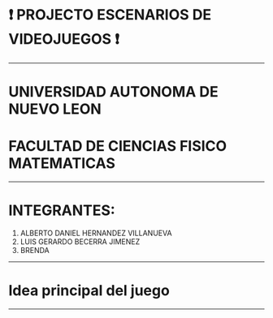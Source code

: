  # :heavy_exclamation_mark: PROJECTO ESCENARIOS DE VIDEOJUEGOS :heavy_exclamation_mark:
---


#  UNIVERSIDAD AUTONOMA DE NUEVO LEON
#  FACULTAD DE CIENCIAS FISICO MATEMATICAS


---
# INTEGRANTES:
1. ALBERTO DANIEL HERNANDEZ VILLANUEVA
2. LUIS GERARDO BECERRA JIMENEZ
3. BRENDA


---
# Idea principal del juego

---